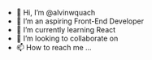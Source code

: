- 👋 Hi, I’m @alvinwquach
- 👀 I’m an aspiring Front-End Developer 
- 🌱 I’m currently learning React
- 💞️ I’m looking to collaborate on 
- 📫 How to reach me ...

<!---
alvinwquach/alvinwquach is a ✨ special ✨ repository because its `README.md` (this file) appears on your GitHub profile.
You can click the Preview link to take a look at your changes.
--->
